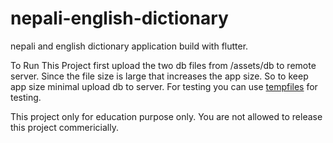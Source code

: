# nepali-english-dictionary
nepali and english dictionary  application  build with flutter.

To Run This Project first upload the two db files from /assets/db to remote server.
Since the file size is large that increases the app size.
So to keep app size minimal upload db to server.
For testing you can use [tempfiles](https://tmpfiles.org/) for testing.

This project only for education purpose only.
You are not allowed to release this project commericially.